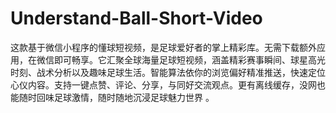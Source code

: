 # Understand-Ball-Short-Video
这款基于微信小程序的懂球短视频，是足球爱好者的掌上精彩库。无需下载额外应用，在微信即可畅享。它汇聚全球海量足球短视频，涵盖精彩赛事瞬间、球星高光时刻、战术分析以及趣味足球生活。智能算法依你的浏览偏好精准推送，快速定位心仪内容。支持一键点赞、评论、分享，与同好交流观点。更有离线缓存，没网也能随时回味足球激情，随时随地沉浸足球魅力世界 。 

